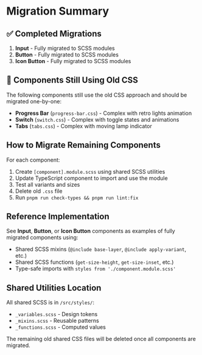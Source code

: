 # Migration Summary

## ✅ Completed Migrations

1. **Input** - Fully migrated to SCSS modules
2. **Button** - Fully migrated to SCSS modules  
3. **Icon Button** - Fully migrated to SCSS modules

## 🔄 Components Still Using Old CSS

The following components still use the old CSS approach and should be migrated one-by-one:

- **Progress Bar** (`progress-bar.css`) - Complex with retro lights animation
- **Switch** (`switch.css`) - Complex with toggle states and animations
- **Tabs** (`tabs.css`) - Complex with moving lamp indicator

## How to Migrate Remaining Components

For each component:

1. Create `[component].module.scss` using shared SCSS utilities
2. Update TypeScript component to import and use the module
3. Test all variants and sizes  
4. Delete old `.css` file
5. Run `pnpm run check-types && pnpm run lint:fix`

## Reference Implementation

See **Input**, **Button**, or **Icon Button** components as examples of fully migrated components using:
- Shared SCSS mixins (`@include base-layer`, `@include apply-variant`, etc.)
- Shared SCSS functions (`get-size-height`, `get-size-inset`, etc.)
- Type-safe imports with `styles from './component.module.scss'`

## Shared Utilities Location

All shared SCSS is in `/src/styles/`:
- `_variables.scss` - Design tokens
- `_mixins.scss` - Reusable patterns  
- `_functions.scss` - Computed values

The remaining old shared CSS files will be deleted once all components are migrated.






